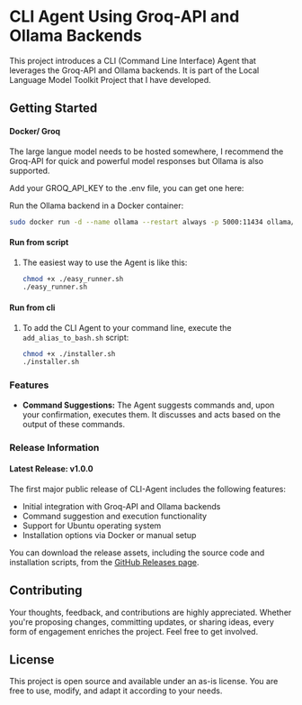 
# CLI Agent Using Groq-API and Ollama Backends

This project introduces a CLI (Command Line Interface) Agent that leverages the Groq-API and Ollama backends. It is part of the Local Language Model Toolkit Project that I have developed.

## Getting Started

#### Docker/ Groq

The large langue model needs to be hosted somewhere, I recommend the Groq-API for quick and powerful model responses but Ollama is also supported.

Add your GROQ_API_KEY to the .env file, you can get one here:

Run the Ollama backend in a Docker container:
   ```bash
   sudo docker run -d --name ollama --restart always -p 5000:11434 ollama/ollama:latest
   ```


#### Run from script

1. The easiest way to use the Agent is like this:

   ```bash
   chmod +x ./easy_runner.sh
   ./easy_runner.sh
   ```

#### Run from cli

1. To add the CLI Agent to your command line, execute the `add_alias_to_bash.sh` script:

   ```bash
   chmod +x ./installer.sh
   ./installer.sh
   ```

### Features

- **Command Suggestions:** The Agent suggests commands and, upon your confirmation, executes them. It discusses and acts based on the output of these commands.

### Release Information

#### Latest Release: v1.0.0

The first major public release of CLI-Agent includes the following features:

- Initial integration with Groq-API and Ollama backends
- Command suggestion and execution functionality
- Support for Ubuntu operating system
- Installation options via Docker or manual setup

You can download the release assets, including the source code and installation scripts, from the [GitHub Releases page](https://github.com/Probst1nator/CLI-Agent/releases).

## Contributing

Your thoughts, feedback, and contributions are highly appreciated. Whether you're proposing changes, committing updates, or sharing ideas, every form of engagement enriches the project. Feel free to get involved.

## License

This project is open source and available under an as-is license. You are free to use, modify, and adapt it according to your needs.
